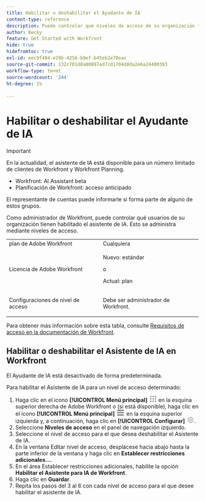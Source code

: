 ```yaml
---
title: Habilitar o deshabilitar el Ayudante de IA
content-type: reference
description: Puede controlar qué niveles de acceso de su organización tienen acceso a AI Assistant.
author: Becky
feature: Get Started with Workfront
hide: true
hidefromtoc: true
exl-id: eec9f484-e29b-4256-b9ef-b45eb2e78eac
source-git-commit: 132c701d8a00897ed7cd1704d8da2e6a24400393
workflow-type: tm+mt
source-wordcount: '244'
ht-degree: 1%

---
```


# Habilitar o deshabilitar el Ayudante de IA

>[!IMPORTANT]
>
>En la actualidad, el asistente de IA está disponible para un número limitado de clientes de Workfront y Workfront Planning.
>
>* Workfront: AI Assistant beta
>* Planificación de Workfront: acceso anticipado
>
>El representante de cuentas puede informarle si forma parte de alguno de estos grupos.

Como administrador de Workfront, puede controlar qué usuarios de su organización tienen habilitado el asistente de IA. Esto se administra mediante niveles de acceso.

<table style="table-layout:auto"> 
 <col> 
 <col> 
 <tbody> 
  <tr> 
   <td role="rowheader">plan de Adobe Workfront</td> 
   <td>Cualquiera</td> 
  </tr> 
  <tr> 
   <td role="rowheader">Licencia de Adobe Workfront</td> 
   <td><p>Nuevo: estándar</p>
       <p>o</p>
       <p>Actual: plan</p></td>
  </tr> 
  <tr> 
   <td role="rowheader">Configuraciones de nivel de acceso</td> 
   <td> <p>Debe ser administrador de Workfront.</p> </td> 
  </tr> 
 </tbody> 
</table>

Para obtener más información sobre esta tabla, consulte [Requisitos de acceso en la documentación de Workfront](/help/quicksilver/administration-and-setup/add-users/access-levels-and-object-permissions/access-level-requirements-in-documentation.md).

## Habilitar o deshabilitar el Asistente de IA en Workfront

El Ayudante de IA está desactivado de forma predeterminada.

Para habilitar el Asistente de IA para un nivel de acceso determinado:

1. Haga clic en el icono **[!UICONTROL Menú principal]** ![Menú principal](/help/_includes/assets/main-menu-icon.png) en la esquina superior derecha de Adobe Workfront o (si está disponible), haga clic en el icono **[!UICONTROL Menú principal]** ![Menú principal](/help/_includes/assets/main-menu-icon-left-nav.png) en la esquina superior izquierda y, a continuación, haga clic en **[!UICONTROL Configurar]** ![Icono de configuración](/help/_includes/assets/gear-icon-setup.png).
1. Seleccione **Niveles de acceso** en el panel de navegación izquierdo.
1. Seleccione el nivel de acceso para el que desea deshabilitar el Asistente de IA.
1. En la ventana Editar nivel de acceso, desplácese hacia abajo hasta la parte inferior de la ventana y haga clic en **Establecer restricciones adicionales...**.
1. En el área Establecer restricciones adicionales, habilite la opción **Habilitar el Asistente para IA de Workfront**.
1. Haga clic en **Guardar**.
1. Repita los pasos del 3 al 6 con cada nivel de acceso para el que desee habilitar el asistente de IA.
